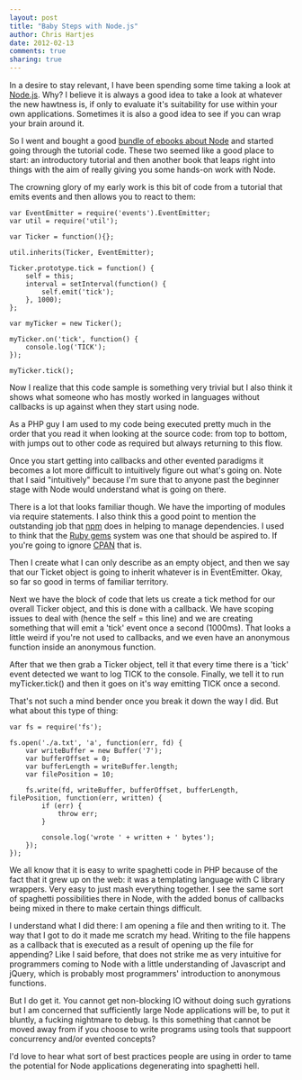 ```yaml
---
layout: post
title: "Baby Steps with Node.js" 
author: Chris Hartjes
date: 2012-02-13
comments: true 
sharing: true 
---
```


In a desire to stay relevant, I have been spending some time taking a look
at [Node.js](http://nodejs.org). Why? I believe it is always a good idea
to take a look at whatever the new hawtness is, if only to evaluate it's
suitability for use within your own applications. Sometimes it is also
a good idea to see if you can wrap your brain around it.

So I went and bought a good [bundle of ebooks about Node](http://leanbundle.com/b/node/)
and started going through the tutorial code. These two seemed like a good
place to start: an introductory tutorial and then another book that leaps
right into things with the aim of really giving you some hands-on work with
Node. 

The crowning glory of my early work is this bit of code from a tutorial that
emits events and then allows you to react to them:

~~~
var EventEmitter = require('events').EventEmitter;
var util = require('util');

var Ticker = function(){};

util.inherits(Ticker, EventEmitter);

Ticker.prototype.tick = function() {
    self = this;
    interval = setInterval(function() {
        self.emit('tick');
    }, 1000);
};

var myTicker = new Ticker();

myTicker.on('tick', function() {
    console.log('TICK');
});

myTicker.tick();
~~~

Now I realize that this code sample is something very trivial but I also
think it shows what someone who has mostly worked in languages without
callbacks is up against when they start using node.

As a PHP guy I am used to my code being executed pretty much in the order
that you read it when looking at the source code: from top to bottom, with
jumps out to other code as required but always returning to this flow.

Once you start getting into callbacks and other evented paradigms it becomes
a lot more difficult to intuitively figure out what's going on. Note that
I said "intuitively" because I'm sure that to anyone past the beginner
stage with Node would understand what is going on there.

There is a lot that looks familiar though. We have the importing of modules
via require statements. I also think this a good point to mention the
outstanding job that [npm](http://npmjs.org/) does in helping to manage
dependencies. I used to think that the [Ruby gems](http://rubygems.org) system
was one that should be aspired to. If you're going to ignore [CPAN](http://www.cpan.org/)
that is. 

Then I create what I can only describe as an empty object, and then we
say that our Ticket object is going to inherit whatever is in EventEmitter.
Okay, so far so good in terms of familiar territory.

Next we have the block of code that lets us create a tick method for our
overall Ticker object, and this is done with a callback. We have scoping
issues to deal with (hence the self = this line) and we are creating something
that will emit a 'tick' event once a second (1000ms). That looks a little
weird if you're not used to callbacks, and we even have an anonymous function
inside an anonymous function.

After that we then grab a Ticker object, tell it that every time there is a
'tick' event detected we want to log TICK to the console. Finally, we tell
it to run myTicker.tick() and then it goes on it's way emitting TICK once a second.

That's not such a mind bender once you break it down the way I did. But what about
this type of thing:

~~~
var fs = require('fs');

fs.open('./a.txt', 'a', function(err, fd) {
    var writeBuffer = new Buffer('7');
    var bufferOffset = 0;
    var bufferLength = writeBuffer.length;
    var filePosition = 10;

    fs.write(fd, writeBuffer, bufferOffset, bufferLength, filePosition, function(err, written) {
        if (err) {
            throw err;
        }

        console.log('wrote ' + written + ' bytes');
    });
});
~~~

We all know that it is easy to write spaghetti code in PHP because of the fact
that it grew up on the web: it was a templating language with C library 
wrappers. Very easy to just mash everything together. I see the same sort of
spaghetti possibilities there in Node, with the added bonus of callbacks
being mixed in there to make certain things difficult.

I understand what I did there: I am opening a file and then writing to it. The
way that I got to do it made me scratch my head. Writing to the file happens
as a callback that is executed as a result of opening up the file for
appending? Like I said before, that does not strike me as very intuitive
for programmers coming to Node with a little understanding of Javascript
and jQuery, which is probably most programmers' introduction to anonymous
functions.

But I do get it. You cannot get non-blocking IO without doing such gyrations
but I am concerned that sufficiently large Node applications will be, to put
it bluntly, a fucking nightmare to debug. Is this something that cannot be
moved away from if you choose to write programs using tools that suppoort
concurrency and/or evented concepts?

I'd love to hear what sort of best practices people are using in order to
tame the potential for Node applications degenerating into spaghetti hell.
